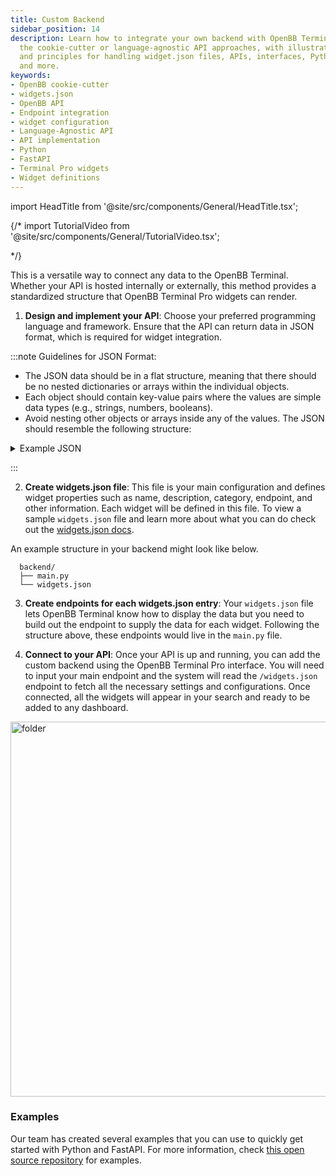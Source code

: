 ```yaml
---
title: Custom Backend
sidebar_position: 14
description: Learn how to integrate your own backend with OpenBB Terminal Pro using
  the cookie-cutter or language-agnostic API approaches, with illustrative guides
  and principles for handling widget.json files, APIs, interfaces, Python, FastAPI
  and more.
keywords:
- OpenBB cookie-cutter
- widgets.json
- OpenBB API
- Endpoint integration
- widget configuration
- Language-Agnostic API
- API implementation
- Python
- FastAPI
- Terminal Pro widgets
- Widget definitions
---
```


import HeadTitle from '@site/src/components/General/HeadTitle.tsx';

<HeadTitle title="Custom backend | OpenBB Terminal Pro Docs" />

{/*
import TutorialVideo from '@site/src/components/General/TutorialVideo.tsx';

<TutorialVideo
  youtubeLink="https://www.youtube.com/embed/bkhtgp48MZc?si=kvrq1HgtUIFmhgyX"
  videoLegend="Short introduction to integrating your own backend"
/>
*/}

This is a versatile way to connect any data to the OpenBB Terminal. Whether your API is hosted internally or externally, this method provides a standardized structure that OpenBB Terminal Pro widgets can render.

1. **Design and implement your API**: Choose your preferred programming language and framework. Ensure that the API can return data in JSON format, which is required for widget integration.

:::note
Guidelines for JSON Format:

- The JSON data should be in a flat structure, meaning that there should be no nested dictionaries or arrays within the individual objects.
- Each object should contain key-value pairs where the values are simple data types (e.g., strings, numbers, booleans).
- Avoid nesting other objects or arrays inside any of the values.
The JSON should resemble the following structure:

<details>
<summary mdxType="summary">Example JSON</summary>

```json
[
  {
    "title": "To Kill a Mockingbird",
    "author": "Harper Lee",
    "year": 1960,
    "genre": "Fiction"
  },
  {
    "title": "1984",
    "author": "George Orwell",
    "year": 1949,
    "genre": "Dystopian"
  },
  {
    "title": "The Great Gatsby",
    "author": "F. Scott Fitzgerald",
    "year": 1925,
    "genre": "Classic"
  }
]
```
</details>

:::



2. **Create widgets.json file**: This file is your main configuration and defines widget properties such as name, description, category, endpoint, and other information. Each widget will be defined in this file. To view a sample `widgets.json` file and learn more about what you can do check out the [widgets.json docs](/pro/custom-backend/widgets.json).

An example structure in your backend might look like below.

```
  backend/
  ├── main.py
  └── widgets.json
```

3. **Create endpoints for each widgets.json entry**: Your `widgets.json` file lets OpenBB Terminal know how to display the data but you need to build out the endpoint to supply the data for each widget. Following the structure above, these endpoints would live in the `main.py` file.

4. **Connect to your API**: Once your API is up and running, you can add the custom backend using the OpenBB Terminal Pro interface. You will need to input your main endpoint and the system will read the `/widgets.json` endpoint to fetch all the necessary settings and configurations. Once connected, all the widgets will appear in your search and ready to be added to any dashboard.

<div style={{display: 'flex', justifyContent: 'center'}}>
  <img className="pro-border-gradient" width="600" alt="folder" src="https://openbb-web-assets.s3.amazonaws.com/docs/launch_oct_24/backend.png" />
</div>

### Examples

Our team has created several examples that you can use to quickly get started with Python and FastAPI. For more information, check [this open source repository](https://github.com/OpenBB-finance/backend-for-terminal-pro/tree/main) for examples.
